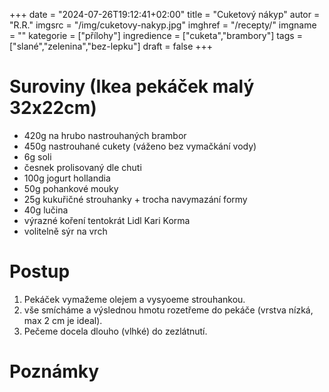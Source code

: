 
+++
date = "2024-07-26T19:12:41+02:00"
title = "Cuketový nákyp"
autor = "R.R."
imgsrc = "/img/cuketovy-nakyp.jpg"
imghref = "/recepty/"
imgname = ""
kategorie = ["přílohy"]
ingredience = ["cuketa","brambory"]
tags = ["slané","zelenina","bez-lepku"]
draft = false
+++


# Suroviny (Ikea pekáček malý 32x22cm)
- 420g na hrubo nastrouhaných brambor
- 450g nastrouhané cukety (váženo bez vymačkání vody)
- 6g soli
- česnek prolisovaný dle chuti
- 100g jogurt hollandia
- 50g pohankové mouky
- 25g kukuřičné strouhanky + trocha navymazání formy
- 40g lučina
- výrazné koření tentokrát Lidl Kari Korma
- volitelně sýr na vrch


# Postup
1. Pekáček vymažeme olejem a vysyoeme strouhankou.
2. vše smícháme a výslednou hmotu rozetřeme do pekáče (vrstva nízká, max 2 cm je ideal).
3. Pečeme docela dlouho (vlhké) do zezlátnutí.

# Poznámky


<!-- --> 